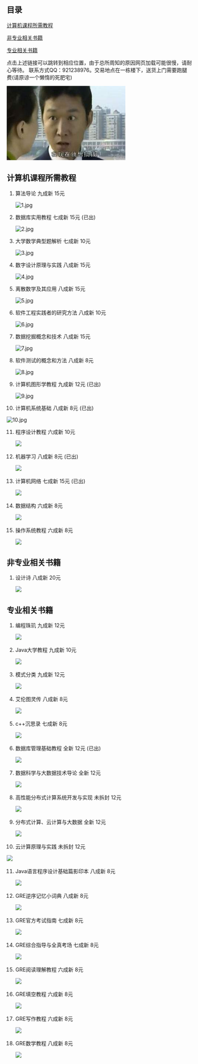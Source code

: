 
## 目录

[计算机课程所需教程](#计算机课程所需教程)

[非专业相关书籍](#非专业相关书籍)

[专业相关书籍](#专业相关书籍)

点击上述链接可以跳转到相应位置，由于总所周知的原因网页加载可能很慢，请耐心等待。
联系方式QQ：921238976。交易地点在一栋楼下，送货上门需要跑腿费(请原谅一个懒惰的死肥宅)


![money](https://raw.githubusercontent.com/HuangWenJ/PicBed/master/img/money.jpg)
## 计算机课程所需教程

1. 算法导论  九成新  15元

   ![1.jpg](https://i.loli.net/2019/06/21/5d0c3c305176156783.jpg)

   <!-- ![算法导论](https://raw.githubusercontent.com/HuangWenJ/PicBed/master/img/1.jpg) -->

2. 数据库实用教程 七成新 15元  (已出)

   ![2.jpg](https://i.loli.net/2019/06/21/5d0c3c3021c6864518.jpg)

   <!-- ![数据库实用教程](https://raw.githubusercontent.com/HuangWenJ/PicBed/master/img/2.jpg) -->

3. 大学数学典型题解析  七成新 10元

   <!-- ![3](https://raw.githubusercontent.com/HuangWenJ/PicBed/master/img/3.jpg) -->

   ![3.jpg](https://i.loli.net/2019/06/21/5d0c3c303d2ae10217.jpg)

4. 数字设计原理与实践 八成新 15元

   <!-- ![4](https://raw.githubusercontent.com/HuangWenJ/PicBed/master/img/4.jpg) -->

   ![4.jpg](https://i.loli.net/2019/06/21/5d0c3c3051a0883992.jpg)

5. 离散数学及其应用	八成新	15元

   <!-- ![5](https://raw.githubusercontent.com/HuangWenJ/PicBed/master/img/5.jpg) -->

   ![5.jpg](https://i.loli.net/2019/06/21/5d0c3c305428123604.jpg)

6. 软件工程实践者的研究方法	八成新	10元

   <!-- ![6](https://raw.githubusercontent.com/HuangWenJ/PicBed/master/img/6.jpg) -->

   ![6.jpg](https://i.loli.net/2019/06/21/5d0c3c30504e358336.jpg)

7. 数据挖掘概念和技术	八成新	15元

   <!-- ![7](https://raw.githubusercontent.com/HuangWenJ/PicBed/master/img/7.jpg) -->

   ![7.jpg](https://i.loli.net/2019/06/21/5d0c3c30501fc75520.jpg)

8. 软件测试的概念和方法	八成新	8元

   <!-- ![8](https://raw.githubusercontent.com/HuangWenJ/PicBed/master/img/8.jpg) -->

   ![8.jpg](https://i.loli.net/2019/06/21/5d0c3c304c72e14757.jpg)

9. 计算机图形学教程	九成新	12元  (已出)

   <!-- ![9](https://raw.githubusercontent.com/HuangWenJ/PicBed/master/img/9.jpg) -->

   ![9.jpg](https://i.loli.net/2019/06/21/5d0c3c304c4d631666.jpg)

10. 计算机系统基础	八成新	8元  (已出)

   <!-- ![10](https://raw.githubusercontent.com/HuangWenJ/PicBed/master/img/10.jpg) -->

   ![10.jpg](https://i.loli.net/2019/06/21/5d0c3c303f24550208.jpg)

11. 程序设计教程	六成新	10元

    <!-- ![11](https://raw.githubusercontent.com/HuangWenJ/PicBed/master/img/11.jpg) -->

    ![](https://i.loli.net/2019/06/21/5d0c3df935a1650469.jpg)

12. 机器学习	八成新	8元  (已出)

    <!-- ![12](https://raw.githubusercontent.com/HuangWenJ/PicBed/master/img/12.jpg) -->

    ![](https://i.loli.net/2019/06/21/5d0c3df654b6b28619.jpg)

13. 计算机网络	七成新	15元  (已出)

    <!-- ![13](https://raw.githubusercontent.com/HuangWenJ/PicBed/master/img/13.jpg) -->

    ![](https://i.loli.net/2019/06/21/5d0c3dfbe1e7045592.jpg)

14. 数据结构	六成新	8元

    <!-- ![14](https://raw.githubusercontent.com/HuangWenJ/PicBed/master/img/14.jpg) -->

    ![](https://i.loli.net/2019/06/21/5d0c3df746ca445555.jpg)

15. 操作系统教程	六成新	8元

    <!-- ![15](https://raw.githubusercontent.com/HuangWenJ/PicBed/master/img/15.jpg) -->

    ![](https://i.loli.net/2019/06/21/5d0c3dfac3c4891563.jpg)



## 非专业相关书籍

1. 设计诗	八成新	20元

   <!-- ![16](https://raw.githubusercontent.com/HuangWenJ/PicBed/master/img/16.jpg) -->
   
   ![](https://i.loli.net/2019/06/21/5d0c3df8573f066413.jpg)



## 专业相关书籍

1. 编程珠玑	九成新	12元

   <!-- ![17](https://raw.githubusercontent.com/HuangWenJ/PicBed/master/img/17.jpg) -->

   ![](https://i.loli.net/2019/06/21/5d0c3df9efe8e33982.jpg)

2. Java大学教程	九成新	10元

   <!-- ![18](https://raw.githubusercontent.com/HuangWenJ/PicBed/master/img/18.jpg) -->

   ![](https://i.loli.net/2019/06/21/5d0c3e04edebe73057.jpg)

3. 模式分类	九成新	12元

   <!-- ![19](https://raw.githubusercontent.com/HuangWenJ/PicBed/master/img/19.jpg) -->

   ![](https://i.loli.net/2019/06/21/5d0c3dfe1254881215.jpg)

4. 艾伦图灵传	八成新	8元

   <!-- ![20](https://raw.githubusercontent.com/HuangWenJ/PicBed/master/img/20.jpg) -->

   ![](https://i.loli.net/2019/06/21/5d0c3dfce1abe51261.jpg)

5. c++沉思录	七成新	8元

   <!-- ![21](https://raw.githubusercontent.com/HuangWenJ/PicBed/master/img/21.jpg) -->

   ![](https://i.loli.net/2019/06/21/5d0c3e5694dae57436.jpg)

6. 数据库管理基础教程	全新	12元  (已出)

   <!-- ![22](https://raw.githubusercontent.com/HuangWenJ/PicBed/master/img/22.jpg) -->

   ![](https://i.loli.net/2019/06/21/5d0c3e671484193109.jpg)

7. 数据科学与大数据技术导论	全新	12元

   <!-- ![](https://raw.githubusercontent.com/HuangWenJ/PicBed/master/img/23.jpg) -->

   ![](https://i.loli.net/2019/06/21/5d0c3e5874b7592864.jpg)

8. 高性能分布式计算系统开发与实现	未拆封	12元

   <!-- ![24](https://raw.githubusercontent.com/HuangWenJ/PicBed/master/img/24.jpg) -->

   ![](https://i.loli.net/2019/06/21/5d0c3e5ee057912685.jpg)

9. 分布式计算、云计算与大数据	全新	12元

   <!-- ![25](https://raw.githubusercontent.com/HuangWenJ/PicBed/master/img/25.jpg) -->

   ![](https://i.loli.net/2019/06/21/5d0c3e5488d7892152.jpg)

10. 云计算原理与实践	未拆封	12元

   <!-- ![26](https://raw.githubusercontent.com/HuangWenJ/PicBed/master/img/26.jpg) -->

   ![](https://i.loli.net/2019/06/21/5d0c3e578a1d540117.jpg)

11. Java语言程序设计基础篇影印本	八成新	8元

    <!-- ![27](https://raw.githubusercontent.com/HuangWenJ/PicBed/master/img/27.jpg) -->

    ![](https://i.loli.net/2019/06/21/5d0c3e67eacf785126.jpg)

12. GRE逆序记忆小词典	八成新	8元

    <!-- ![28](https://raw.githubusercontent.com/HuangWenJ/PicBed/master/img/28.jpg) -->

    ![](https://i.loli.net/2019/06/21/5d0c3e55991be65535.jpg)

13. GRE官方考试指南	七成新	8元

    <!-- ![29](https://raw.githubusercontent.com/HuangWenJ/PicBed/master/img/29.jpg) -->

    ![](https://i.loli.net/2019/06/21/5d0c3e642cf5a66778.jpg)

14. GRE综合指导与全真考场	七成新	8元

    <!-- ![30](https://raw.githubusercontent.com/HuangWenJ/PicBed/master/img/30.jpg) -->

    ![](https://i.loli.net/2019/06/21/5d0c3e68d07d227008.jpg)

15. GRE阅读理解教程	六成新	8元

    <!-- ![31](https://raw.githubusercontent.com/HuangWenJ/PicBed/master/img/31.jpg) -->

    ![](https://i.loli.net/2019/06/21/5d0c3f63ed27291410.jpg)

16. GRE填空教程	六成新	8元

    <!-- ![32](https://raw.githubusercontent.com/HuangWenJ/PicBed/master/img/32.jpg) -->

    ![](https://i.loli.net/2019/06/21/5d0c3f609ae2b87780.jpg)

17. GRE写作教程	六成新	8元

    <!-- ![33](https://raw.githubusercontent.com/HuangWenJ/PicBed/master/img/33.jpg) -->

    ![](https://i.loli.net/2019/06/21/5d0c3f6159b7884653.jpg)

18. GRE数学教程	八成新	8元

    <!-- ![34](https://raw.githubusercontent.com/HuangWenJ/PicBed/master/img/34.jpg) -->
    
    ![](https://i.loli.net/2019/06/21/5d0c3f632da1948335.jpg)




